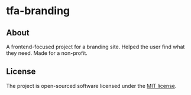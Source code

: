# tfa-branding

## About

A frontend-focused project for a branding site. Helped the user find what they need. Made for a non-profit.

## License

The project is open-sourced software licensed under the [MIT license](https://opensource.org/licenses/MIT).
